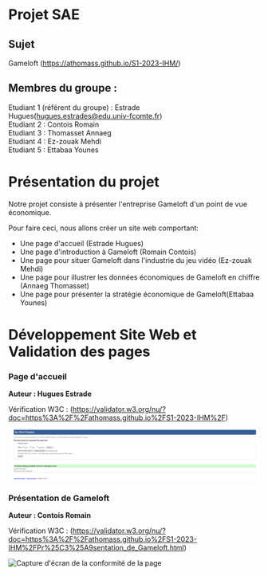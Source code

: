 # Projet SAE   

## Sujet   

Gameloft (https://athomass.github.io/S1-2023-IHM/)

## Membres du groupe :

Etudiant 1 (référent du groupe) :  Estrade Hugues(hugues.estrades@edu.univ-fcomte.fr)  
Etudiant 2 : Contois Romain   
Etudiant 3 : Thomasset Annaeg  
Etudiant 4 : Ez-zouak Mehdi  
Etudiant 5 : Ettabaa Younes

# Présentation du projet

Notre projet consiste à présenter l'entreprise Gameloft d'un point de vue économique.

Pour faire ceci, nous allons créer un site web comportant:

- Une page d'accueil (Estrade Hugues)
- Une page d'introduction à Gameloft (Romain Contois)
- Une page pour situer Gameloft dans l'industrie du jeu vidéo (Ez-zouak Mehdi)
- Une page pour illustrer les données économiques de Gameloft en chiffre (Annaeg Thomasset)
- Une page pour présenter la stratégie économique de Gameloft(Ettabaa Younes)

# Développement Site Web et Validation des pages  

### Page d'accueil 

**Auteur : Hugues Estrade** 

Vérification W3C : (https://validator.w3.org/nu/?doc=https%3A%2F%2Fathomass.github.io%2FS1-2023-IHM%2F)

![Capture d'écran de la conformité de la page](Validation-page-accueil.png)

### Présentation de Gameloft 

**Auteur : Contois Romain** 

Vérification W3C : (https://validator.w3.org/nu/?doc=https%3A%2F%2Fathomass.github.io%2FS1-2023-IHM%2FPr%25C3%25A9sentation_de_Gameloft.html)

![Capture d'écran de la conformité de la page](W3C_Présentation_Gameloft.png)



